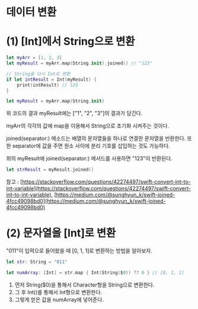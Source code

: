 # 데이터 변환

# (1) [Int]에서 String으로 변환

```swift
let myArr = [1, 2, 3]
let myResult = myArr.map(String.init).joined() // "123"

// String을 다시 Int로 변환
if let intResult = Int(myResult) {
    print(intResult) // 123
}
```

```swift
let myResult = myArr.map(String.init)
```

위 코드의 결과 myResult에는 ["1", "2", "3"]의 결과가 담긴다.

myArr의 각각의 값에 map을 이용해서 String으로 초기화 시켜주는 것이다.

joined(separator:) 메소드는 배열의 문자열들을 하나로 연결한 문자열을 반환한다. 또한 separator에 값을 주면 원소 사이에 분리 기호를 삽입하는 것도 가능하다.

위의 myResult에 joined(separator:) 메서드를 사용하면 "123"이 반환된다.

 

```swift
let strResult = myResult.joined()
```

참고 : [https://stackoverflow.com/questions/42274497/swift-convert-int-to-int-variable](https://stackoverflow.com/questions/42274497/swift-convert-int-to-int-variable), [https://medium.com/@sunghyun_k/swift-joined-4fcc49098bd0](https://medium.com/@sunghyun_k/swift-joined-4fcc49098bd0)

# (2) 문자열을 [Int]로 변환

"011"이 입력으로 들어왔을 때 [0, 1, 1]로 변환하는 방법을 알아보자.

```swift
let str: String = "011"

let numArray: [Int] = str.map { Int(String($0)) ?? 0 } // [0, 1, 1]
```

1. 먼저 String($0)을 통해서 Character형을 String으로 변환한다.
2. 그 후 Int()를 통해서 Int형으로 변환한다.
3. 그렇게 얻은 값을 numArray에 넣어준다.